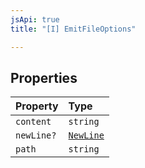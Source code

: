 ```yaml
---
jsApi: true
title: "[I] EmitFileOptions"

---
```

## Properties

| Property | Type |
| :------ | :------ |
| `content` | `string` |
| `newLine?` | [`NewLine`](../type-aliases/NewLine.md) |
| `path` | `string` |
